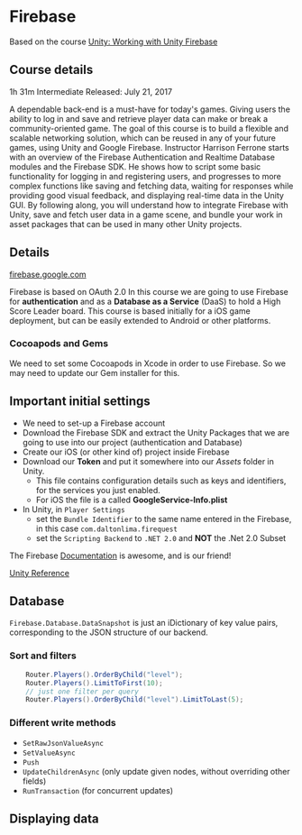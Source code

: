 # Firebase

Based on the course [Unity: Working with Unity Firebase](https://www.linkedin.com/learning/unity-working-with-google-firebase)

## Course details

1h 31m  Intermediate  Released: July 21, 2017

A dependable back-end is a must-have for today's games. Giving users the ability to log in and save and retrieve player data can make or break a community-oriented game. The goal of this course is to build a flexible and scalable networking solution, which can be reused in any of your future games, using Unity and Google Firebase. Instructor Harrison Ferrone starts with an overview of the Firebase Authentication and Realtime Database modules and the Firebase SDK. He shows how to script some basic functionality for logging in and registering users, and progresses to more complex functions like saving and fetching data, waiting for responses while providing good visual feedback, and displaying real-time data in the Unity GUI. By following along, you will understand how to integrate Firebase with Unity, save and fetch user data in a game scene, and bundle your work in asset packages that can be used in many other Unity projects.

## Details

[firebase.google.com](https://firebase.google.com)

Firebase is based on OAuth 2.0
In this course we are going to use Firebase for **authentication** and as a **Database as a Service** (DaaS) to hold a High Score Leader board.
This course is based initially for a iOS game deployment, but can be easily extended to Android or other platforms.

### Cocoapods and Gems

We need to set some Cocoapods in Xcode in order to use Firebase. So we may need to update our Gem installer for this.

## Important initial settings

* We need to set-up a Firebase account
* Download the Firebase SDK and extract the Unity Packages that we are going to use into our project (authentication and Database)
* Create our iOS (or other kind of) project inside Firebase
* Download our **Token** and put it somewhere into our *Assets* folder in Unity.
  * This file contains configuration details such as keys and identifiers, for the services you just enabled.
  * For iOS the file is a called **GoogleService-Info.plist**
* In Unity, in `Player Settings`
  * set the `Bundle Identifier` to the same name entered in the Firebase, in this case `com.daltonlima.firequest`
  * set the `Scripting Backend` to `.NET 2.0` and **NOT** the .Net 2.0 Subset

The Firebase [Documentation](https://firebase.google.com/docs) is awesome, and is our friend!

[Unity Reference](https://firebase.google.com/docs/reference/unity/)

## Database

`Firebase.Database.DataSnapshot` is just an iDictionary of key value pairs, corresponding to the JSON structure of our backend.

### Sort and filters

```csharp
    Router.Players().OrderByChild("level");
    Router.Players().LimitToFirst(10);
    // just one filter per query
    Router.Players().OrderByChild("level").LimitToLast(5);
```

### Different write methods

- `SetRawJsonValueAsync`
- `SetValueAsync`
- `Push`
- `UpdateChildrenAsync` (only update given nodes, without overriding other fields)
- `RunTransaction` (for concurrent updates)

## Displaying data